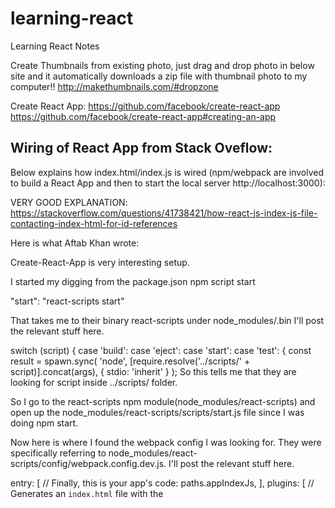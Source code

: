 # learning-react
Learning React Notes

Create Thumbnails from existing photo, just drag and drop photo in below site and it automatically
  downloads a zip file with thumbnail photo to my computer!!
  http://makethumbnails.com/#dropzone


Create React App:
https://github.com/facebook/create-react-app
	https://github.com/facebook/create-react-app#creating-an-app

Wiring of React App from Stack Oveflow:
---------------------------------
Below explains how index.html/index.js is wired (npm/webpack are involved to build a React App and then to start the local server http://localhost:3000):

VERY GOOD EXPLANATION:
https://stackoverflow.com/questions/41738421/how-react-js-index-js-file-contacting-index-html-for-id-references


Here is what Aftab Khan wrote:

Create-React-App is very interesting setup.

I started my digging from the package.json npm script start

"start": "react-scripts start"

That takes me to their binary react-scripts under node_modules/.bin
I'll post the relevant stuff here.

switch (script) {
  case 'build':
  case 'eject':
  case 'start':
  case 'test': {
    const result = spawn.sync(
      'node',
      [require.resolve('../scripts/' + script)].concat(args),
      { stdio: 'inherit' }
    );
So this tells me that they are looking for script inside ../scripts/ folder.

So I go to the react-scripts npm module(node_modules/react-scripts) and open up the node_modules/react-scripts/scripts/start.js file since I was doing npm start.

Now here is where I found the webpack config I was looking for.
They were specifically referring to node_modules/react-scripts/config/webpack.config.dev.js. I'll post the relevant stuff here.

entry: [
  // Finally, this is your app's code:
  paths.appIndexJs,
],
plugins: [
  // Generates an `index.html` file with the <script> injected.
  new HtmlWebpackPlugin({
    inject: true,
    template: paths.appHtml,
  }),
So file referred by paths.appIndexJs is the entry file in the webpack config.

And they are using HtmlWebpackPlugin to load the html at the path paths.appHtml.

Final piece of the puzzle is linking this back to the files you posted. Posting relevant stuff from paths.js

const appDirectory = fs.realpathSync(process.cwd());
const resolveApp = relativePath => path.resolve(appDirectory, relativePath);
module.exports = {
  ...
  appHtml: resolveApp('public/index.html'),
  appIndexJs: resolveApp('src/index.js'),
  ...
}
So inside your application directory,
appHtml is file public/index.html
appIndexJs is file src/index.js

Your two files in question.
Wow! That was quite a journey..:P


ANOTHER USER ADDED TO ABOVE COMMENTS:

To consolidate @Aftab Khan comments 

npm start 

Below adding individual links for above commands for node @8.9.4
@node_modules/react-scripts/bin/react-scripts.js  >> line number 35
@node_modules/react-scripts/scripts/start.js  >> line number 46
@node_modules/react-scripts/config/webpack.config.dev.js >> line number 21, 102
@node_modules/react-scripts/config/paths.js >> line number 56


